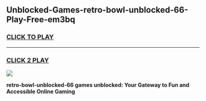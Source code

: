 
## Unblocked-Games-retro-bowl-unblocked-66-Play-Free-em3bq
<h3>
<a href="https://premium76.site?title=retro-bowl-unblocked-66&ref=18A1">CLICK TO PLAY</a></h3>
<hr>

<h3>
<a href="https://premium76.site?title=retro-bowl-unblocked-66&ref=18A1">CLICK 2 PLAY</a>
  
</h3>

<a href="https://premium76.site?title=retro-bowl-unblocked-66&ref=18A1"><img src="https://clearcache.store/games.png"></a>


**retro-bowl-unblocked-66 games unblocked: Your Gateway to Fun and Accessible Online Gaming**
